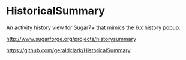 HistoricalSummary
=================

An activity history view for Sugar7+ that mimics the 6.x history popup.

http://www.sugarforge.org/projects/historysummary

https://github.com/geraldclark/HistoricalSummary
